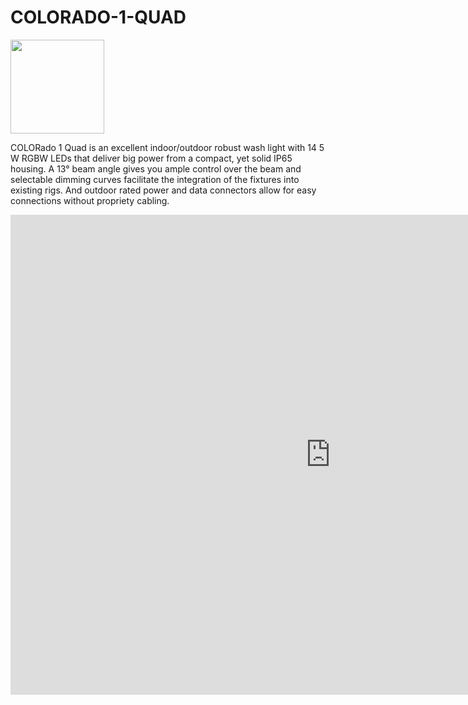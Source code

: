 # COLORADO-1-QUAD

<img src="https://www.chauvetprofessional.com/wp-content/uploads/2018/09/prod_colorado_1_quad_left.jpg" width=150 >

COLORado 1 Quad is an excellent indoor/outdoor robust wash light with 14 5 W RGBW LEDs that deliver big power from a compact, yet solid IP65 housing. A 13° beam angle gives you ample control over the beam and selectable dimming curves facilitate the integration of the fixtures into existing rigs.  And outdoor rated power and data connectors allow for easy connections without propriety cabling.

<iframe src="https://chauvetlighting3.autodesk360.com/shares/public/SH9285eQTcf875d3c5397644cea9a65d4864?mode=embed" width="1024" height="768" allowfullscreen="true" webkitallowfullscreen="true" mozallowfullscreen="true"  frameborder="0"></iframe>
